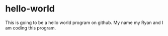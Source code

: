 # hello-world
This is going to be a hello world program on github. 
My name my Ryan and I am coding this program. 
